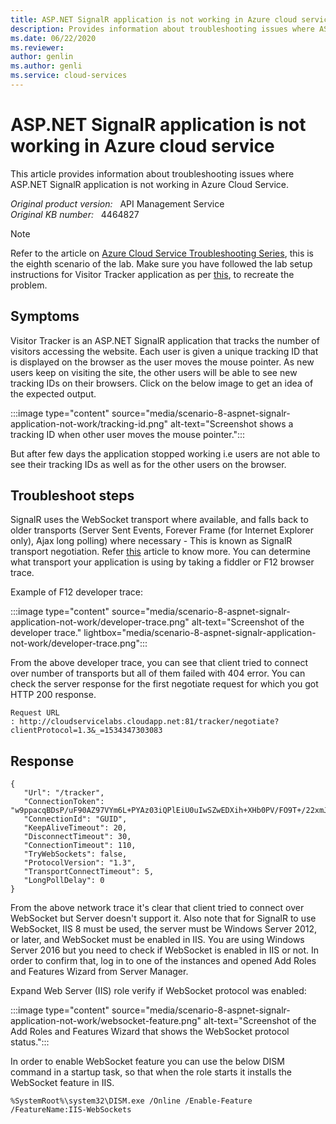 ```yaml
---
title: ASP.NET SignalR application is not working in Azure cloud service
description: Provides information about troubleshooting issues where ASP.NET SignalR application is not working in Azure Cloud Service.
ms.date: 06/22/2020
ms.reviewer: 
author: genlin
ms.author: genli
ms.service: cloud-services
---
```

# ASP.NET SignalR application is not working in Azure cloud service

This article provides information about troubleshooting issues where ASP.NET SignalR application is not working in Azure Cloud Service.

_Original product version:_ &nbsp; API Management Service  
_Original KB number:_ &nbsp; 4464827

> [!NOTE]
> Refer to the article on [Azure Cloud Service Troubleshooting Series](https://support.microsoft.com/help/4466645), this is the eighth scenario of the lab. Make sure you have followed the lab setup instructions for Visitor Tracker application as per [this](https://github.com/prchanda/visitortracker), to recreate the problem.

## Symptoms

Visitor Tracker is an ASP.NET SignalR application that tracks the number of visitors accessing the website. Each user is given a unique tracking ID that is displayed on the browser as the user moves the mouse pointer. As new users keep on visiting the site, the other users will be able to see new tracking IDs on their browsers. Click on the below image to get an idea of the expected output.

:::image type="content" source="media/scenario-8-aspnet-signalr-application-not-work/tracking-id.png" alt-text="Screenshot shows a tracking ID when other user moves the mouse pointer.":::

But after few days the application stopped working i.e users are not able to see their tracking IDs as well as for the other users on the browser.

## Troubleshoot steps

SignalR uses the WebSocket transport where available, and falls back to older transports (Server Sent Events, Forever Frame (for Internet Explorer only), Ajax long polling) where necessary - This is known as SignalR transport negotiation. Refer [this](/aspnet/signalr/overview/getting-started/introduction-to-signalr) article to know more. You can determine what transport your application is using by taking a fiddler or F12 browser trace.

Example of F12 developer trace:

:::image type="content" source="media/scenario-8-aspnet-signalr-application-not-work/developer-trace.png" alt-text="Screenshot of the developer trace." lightbox="media/scenario-8-aspnet-signalr-application-not-work/developer-trace.png":::

From the above developer trace, you can see that client tried to connect over number of transports but all of them failed with 404 error. You can check the server response for the first negotiate request for which you got HTTP 200 response.

`Request URL : http://cloudservicelabs.cloudapp.net:81/tracker/negotiate?clientProtocol=1.3&_=1534347303083`

## Response

```output
{
   "Url": "/tracker",
   "ConnectionToken": "w9ppacqBDsP/uF90AZ97VYm6L+PYAz03iQPlEiU0uIwSZwEDXih+XHb0PV/FO9T+/22xmJp+St+tDlDg/cMUy1U9Of382YCNa94RYOOpRmsm8MNofd2eLpPNDFXXXX",
   "ConnectionId": "GUID",
   "KeepAliveTimeout": 20,
   "DisconnectTimeout": 30,
   "ConnectionTimeout": 110,
   "TryWebSockets": false,
   "ProtocolVersion": "1.3",
   "TransportConnectTimeout": 5,
   "LongPollDelay": 0
}
```

From the above network trace it's clear that client tried to connect over WebSocket but Server doesn't support it. Also note that for SignalR to use WebSocket, IIS 8 must be used, the server must be Windows Server 2012, or later, and WebSocket must be enabled in IIS. You are using Windows Server 2016 but you need to check if WebSocket is enabled in IIS or not. In order to confirm that, log in to one of the instances and opened Add Roles and Features Wizard from Server Manager.

Expand Web Server (IIS) role verify if WebSocket protocol was enabled:

:::image type="content" source="media/scenario-8-aspnet-signalr-application-not-work/websocket-feature.png" alt-text="Screenshot of the Add Roles and Features Wizard that shows the WebSocket protocol status.":::

In order to enable WebSocket feature you can use the below DISM command in a startup task, so that when the role starts it installs the WebSocket feature in IIS.

```console
%SystemRoot%\system32\DISM.exe /Online /Enable-Feature /FeatureName:IIS-WebSockets
```
